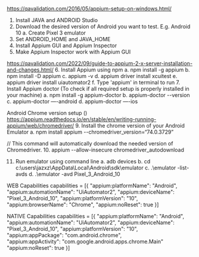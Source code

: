 https://qavalidation.com/2016/05/appium-setup-on-windows.html/
1. Install JAVA and ANDROID Studio
2. Download the desired version of Android you want to test. E.g. Android 10
    a. Create Pixel 3 emulator
3. Set ANDROID_HOME and JAVA_HOME
4. Install Appium GUI and Appium Inspector
5. Make Appium Inspector work with Appium GUI

https://qavalidation.com/2022/09/guide-to-appium-2-x-server-installation-and-changes.html/
6. Install Appium using npm
    a. npm install -g appium
    b. npm install -D appium
    c. appium -v
    d. appium driver install xcuitest
    e. appium driver install uiautomator2
    f. Type 'appium' in terminal to run
7. Install Appium doctor (To check if all required setup is properly installed in your machine)
    a. npm install -g appium-doctor
    b. appium-doctor --version
    c. appium-doctor —-android
    d. appium-doctor —-ios

Android Chrome version setup ()
https://appium.readthedocs.io/en/stable/en/writing-running-appium/web/chromedriver/
9.  Install the chrome version of your Android Emulator
    a. npm install appium --chromedriver_version=“74.0.3729”

// This command will automatically download the needed version of Chromedriver.
10. appium --allow-insecure chromedriver_autodownload

11. Run emulator using command line 
    a. adb devices
    b. cd c:\users\jazxz\AppData\Local\Android\sdk\emulator
    c. .\emulator -list-avds
    d. .\emulator -avd Pixel_3_Android_10


WEB Capabilities
capabilities = [{
    "appium:platformName": "Android",
    "appium:automationName": "UiAutomator2",
    "appium:deviceName": "Pixel_3_Android_10",
    "appium:platformVersion": "10",
    "appium:browserName": "Chrome",
    "appium:noReset": true
}]


NATIVE Capabilities
capabilities = [{
    "appium:platformName": "Android",
    "appium:automationName": "UiAutomator2",
    "appium:deviceName": "Pixel_3_Android_10",
    "appium:platformVersion": "10",
    "appium:appPackage": "com.android.chrome",    
    "appium:appActivity": "com.google.android.apps.chrome.Main"
    "appium:noReset": true
}]